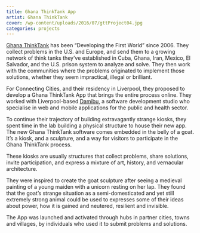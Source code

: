 ```yaml
---
title: Ghana ThinkTank App
artist: Ghana ThinkTank
cover: /wp-content/uploads/2016/07/gttProject04.jpg
categories: projects
---
```

[Ghana ThinkTank](http://ghanathinktank.org/) has been “Developing the First World” since 2006. They collect problems in the U.S. and Europe, and send them to a growing network of think tanks they&#8217;ve established in Cuba, Ghana, Iran, Mexico, El Salvador, and the U.S. prison system to analyze and solve. They then work with the communities where the problems originated to implement those solutions, whether they seem impractical, illegal or brilliant.

For Connecting Cities, and their residency in Liverpool, they proposed to develop a Ghana ThinkTank App that brings the entire process online. They worked with Liverpool-based [Damibu](http://www.damibu.com/), a software development studio who specialise in web and mobile applications for the public and health sector.

To continue their trajectory of building extravagantly strange kiosks, they spent time in the lab building a physical structure to house their new app. The new Ghana ThinkTank software comes embedded in the belly of a goat. It’s a kiosk, and a sculpture, and a way for visitors to participate in the Ghana ThinkTank process.

These kiosks are usually structures that collect problems, share solutions, invite participation, and express a mixture of art, history, and vernacular architecture.

They were inspired to create the goat sculpture after seeing a medieval painting of a young maiden with a unicorn resting on her lap. They found that the goat&#8217;s strange situation as a semi-domesticated and yet still extremely strong animal could be used to expresses some of their ideas about power, how it is gained and neutered, resilient and invisible.

The App was launched and activated through hubs in partner cities, towns and villages, by individuals who used it to submit problems and solutions.

<img class="ngg_displayed_gallery mceItem" src="http://flab.space/nextgen-attach_to_post/preview/id--589" alt="" data-mce-placeholder="1" />
